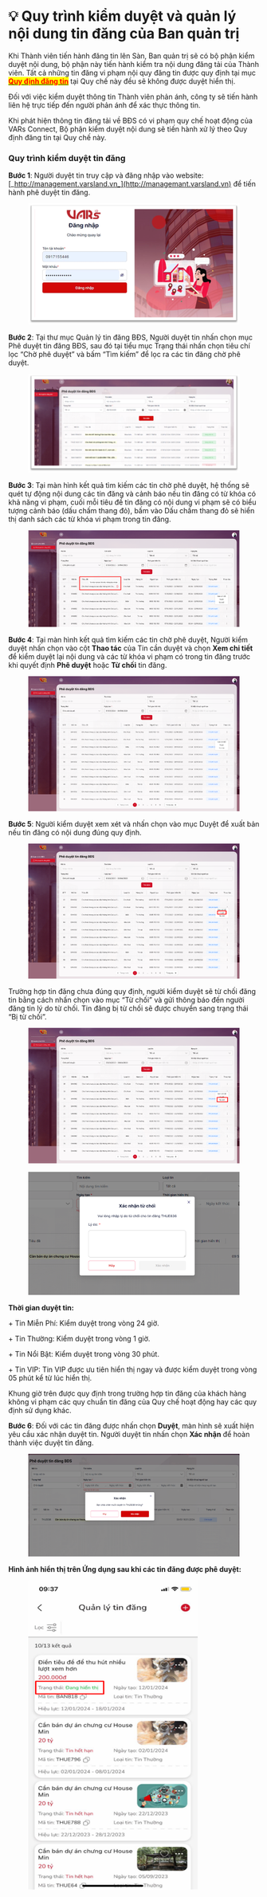 # 💡 Quy trình kiểm duyệt và quản lý nội dung tin đăng của Ban quản trị

Khi Thành viên tiến hành đăng tin lên Sàn, Ban quản trị sẽ có bộ phận kiểm duyệt nội dung, bộ phận này tiến hành kiểm tra nội dung đăng tải của Thành viên. Tất cả những tin đăng vi phạm nội quy đăng tin được quy định tại mục [<mark style="color:red;">**Quy định đăng tin**</mark>](../quy-dinh-chung/quy-dinh-dang-tin.md) tại Quy chế này đều sẽ không được duyệt hiển thị.

Đối với việc kiểm duyệt thông tin Thành viên phản ánh, công ty sẽ tiến hành liên hệ trực tiếp đến người phản ánh để xác thực thông tin.

Khi phát hiện thông tin đăng tải về BĐS có vi phạm quy chế hoạt động của VARs Connect, Bộ phận kiểm duyệt nội dung sẽ tiến hành xử lý theo Quy định đăng tin tại Quy chế này.

### Quy trình kiểm duyệt tin đăng

**Bước 1**: Người duyệt tin truy cập và đăng nhập vào website: [_http://management.varsland.vn_](http://managemant.varsland.vn)  để tiến hành phê duyệt tin đăng.

<figure><img src="../../.gitbook/assets/image (1106).png" alt=""><figcaption></figcaption></figure>

**Bước 2**: Tại thư mục Quản lý tin đăng BĐS, Người duyệt tin nhấn chọn mục Phê duyệt tin đăng BĐS, sau đó tại tiểu mục Trạng thái nhấn chọn tiêu chí lọc “Chờ phê duyệt” và bấm “Tìm kiếm” để lọc ra các tin đăng chờ phê duyệt.

<figure><img src="../../.gitbook/assets/image (1107).png" alt=""><figcaption></figcaption></figure>

**Bước 3**: Tại màn hình kết quả tìm kiếm các tin chờ phê duyệt, hệ thống sẽ quét tự động nội dung các tin đăng và cảnh báo nếu tin đăng có từ khóa có khả năng vi phạm, cuối mỗi tiêu đề tin đăng có nội dung vi phạm sẽ có biểu tượng cảnh báo (dấu chấm thang đỏ), bấm vào Dấu chấm thang đỏ sẽ hiển thị danh sách các từ khóa vi phạm trong tin đăng.

<figure><img src="../../.gitbook/assets/image.png" alt=""><figcaption></figcaption></figure>

**Bước 4**: Tại màn hình kết quả tìm kiếm các tin chờ phê duyệt, Người kiểm duyệt nhấn chọn vào cột **Thao tác** của Tin cần duyệt và chọn **Xem chi tiết** để kiểm duyệt lại nội dung và các từ khóa vi phạm có trong tin đăng trước khi quyết định **Phê duyệt** hoặc **Từ chối** tin đăng.

<figure><img src="../../.gitbook/assets/image (2).png" alt=""><figcaption></figcaption></figure>

**Bước 5**: Người kiểm duyệt xem xét và nhấn chọn vào mục Duyệt để xuất bản nếu tin đăng có nội dung đúng quy định.

<figure><img src="../../.gitbook/assets/image (3).png" alt=""><figcaption></figcaption></figure>

Trường hợp tin đăng chưa đúng quy định, người kiểm duyệt sẽ từ chối đăng tin bằng cách nhấn chọn vào mục “Từ chối” và gửi thông báo đến người đăng tin lý do từ chối. Tin đăng bị từ chối sẽ được chuyển sang trạng thái “Bị từ chối”.

<figure><img src="../../.gitbook/assets/image (4).png" alt=""><figcaption></figcaption></figure>

<figure><img src="../../.gitbook/assets/image (5).png" alt=""><figcaption></figcaption></figure>

**Thời gian duyệt tin:**

\+ Tin Miễn Phí: Kiểm duyệt trong vòng 24 giờ.

\+ Tin Thường: Kiểm duyệt trong vòng 1 giờ.

\+ Tin Nổi Bật: Kiểm duyệt trong vòng 30 phút.

\+ Tin VIP: Tin VIP được ưu tiên hiển thị ngay và được kiểm duyệt trong vòng 05 phút kể từ lúc hiển thị.

Khung giờ trên được quy định trong trường hợp tin đăng của khách hàng không vi phạm các quy chuẩn tin đăng của Quy chế hoạt động hay các quy định sử dụng khác.

**Bước 6**: Đối với các tin đăng được nhấn chọn **Duyệt**, màn hình sẽ xuất hiện yêu cầu xác nhận duyệt tin. Người duyệt tin nhấn chọn **Xác nhận** để hoàn thành việc duyệt tin đăng.

<figure><img src="../../.gitbook/assets/image (6).png" alt=""><figcaption></figcaption></figure>

**Hình ảnh hiển thị trên Ứng dụng sau khi các tin đăng được phê duyệt:**

<figure><img src="../../.gitbook/assets/image (7).png" alt=""><figcaption></figcaption></figure>
